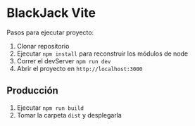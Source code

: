 # BlackJack Vite

Pasos para ejecutar proyecto:

1. Clonar repositorio
2. Ejecutar ```npm install``` para reconstruir los módulos de node
3. Correr el devServer ```npm run dev```
4. Abrir el proyecto en ```http://localhost:3000```
## Producción

1. Ejecutar ```npm run build```
2. Tomar la carpeta ```dist``` y desplegarla
